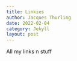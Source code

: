 ```yaml
---
title: Linkies
author: Jacques Thurling
date: 2022-02-04
category: Jekyll
layout: post
---
```


All my links n stuff
